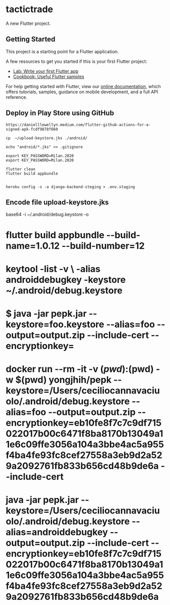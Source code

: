 # tactictrade

A new Flutter project.

## Getting Started

This project is a starting point for a Flutter application.

A few resources to get you started if this is your first Flutter project:

- [Lab: Write your first Flutter app](https://flutter.dev/docs/get-started/codelab)
- [Cookbook: Useful Flutter samples](https://flutter.dev/docs/cookbook)

For help getting started with Flutter, view our
[online documentation](https://flutter.dev/docs), which offers tutorials,
samples, guidance on mobile development, and a full API reference.



## Deploy in Play Store using GitHub

    https://danielllewellyn.medium.com/flutter-github-actions-for-a-signed-apk-fcdf9878f660

    cp  ~/upload-keystore.jks ./android/

    echo "android/*.jks" >> .gitignore

    export KEY_PASSWORD=Milan.2020
    export KEY_PASSWORD=Milan.2020

    flutter clean
    flutter build appbundle


    heroku config -s -a django-backend-steging > .env.staging


    


## Encode file upload-keystore.jks

base64 -i ~/.android/debug.keystore -o <outfile>
  # flutter build appbundle --build-name=1.0.12 --build-number=12

# keytool -list -v \ -alias androiddebugkey -keystore ~/.android/debug.keystore

# $ java -jar pepk.jar --keystore=foo.keystore --alias=foo --output=output.zip --include-cert --encryptionkey=
# docker run --rm -it -v $(pwd):$(pwd) -w $(pwd) yongjhih/pepk --keystore=/Users/ceciliocannavaciuolo/.android/debug.keystore  --alias=foo --output=output.zip --encryptionkey=eb10fe8f7c7c9df715022017b00c6471f8ba8170b13049a11e6c09ffe3056a104a3bbe4ac5a955f4ba4fe93fc8cef27558a3eb9d2a529a2092761fb833b656cd48b9de6a --include-cert


# java -jar pepk.jar --keystore=/Users/ceciliocannavaciuolo/.android/debug.keystore  --alias=androiddebugkey --output=output.zip --include-cert --encryptionkey=eb10fe8f7c7c9df715022017b00c6471f8ba8170b13049a11e6c09ffe3056a104a3bbe4ac5a955f4ba4fe93fc8cef27558a3eb9d2a529a2092761fb833b656cd48b9de6a